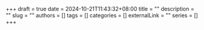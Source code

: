 +++ 
draft = true
date = 2024-10-21T11:43:32+08:00
title = ""
description = ""
slug = ""
authors = []
tags = []
categories = []
externalLink = ""
series = []
+++
